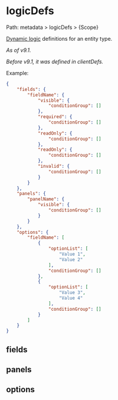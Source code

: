# logicDefs

Path: metadata > logicDefs > {Scope}

[Dynamic logic](../../administration/dynamic-logic.md) definitions for an entity type.

*As of v9.1.*

*Before v9.1, it was defined in clientDefs.*

Example:

```json
{
    "fields": {
        "fieldName": {
            "visible": {
                "conditionGroup": []
            },
            "required": {
                "conditionGroup": []
            },
            "readOnly": {
                "conditionGroup": []
            },
            "readOnly": {
                "conditionGroup": []
            },
            "invalid": {
                "conditionGroup": []
            }
        }
    },
    "panels": {
        "panelName": {
            "visible": {
                "conditionGroup": []
            }
        }
    },
    "options": {
        "fieldName": [
            {
                "optionList": [
                    "Value 1",
                    "Value 2"
                ],
                "conditionGroup": []
            },
            {
                "optionList": [
                    "Value 3",
                    "Value 4"
                ],
                "conditionGroup": []
            }
        ]
    }
}
```

## fields

## panels

## options
